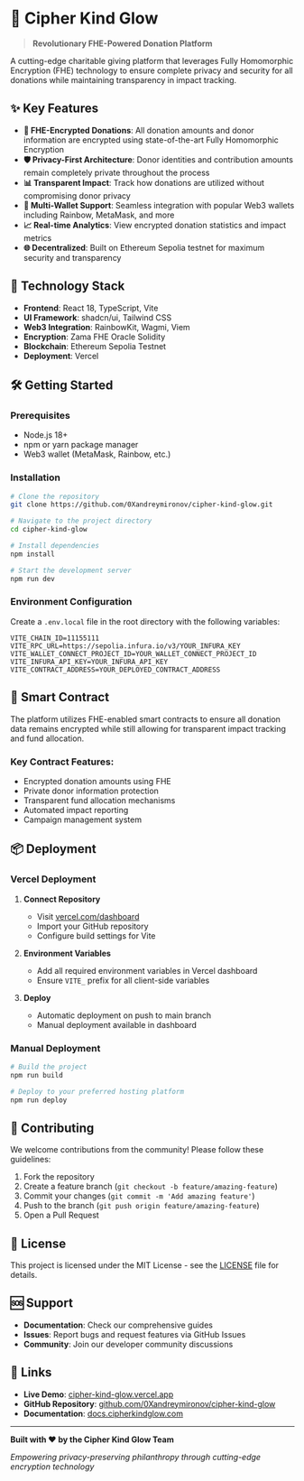# 🌟 Cipher Kind Glow

> **Revolutionary FHE-Powered Donation Platform**

A cutting-edge charitable giving platform that leverages Fully Homomorphic Encryption (FHE) technology to ensure complete privacy and security for all donations while maintaining transparency in impact tracking.

## ✨ Key Features

- **🔐 FHE-Encrypted Donations**: All donation amounts and donor information are encrypted using state-of-the-art Fully Homomorphic Encryption
- **🛡️ Privacy-First Architecture**: Donor identities and contribution amounts remain completely private throughout the process
- **📊 Transparent Impact**: Track how donations are utilized without compromising donor privacy
- **🔗 Multi-Wallet Support**: Seamless integration with popular Web3 wallets including Rainbow, MetaMask, and more
- **📈 Real-time Analytics**: View encrypted donation statistics and impact metrics
- **🌐 Decentralized**: Built on Ethereum Sepolia testnet for maximum security and transparency

## 🚀 Technology Stack

- **Frontend**: React 18, TypeScript, Vite
- **UI Framework**: shadcn/ui, Tailwind CSS
- **Web3 Integration**: RainbowKit, Wagmi, Viem
- **Encryption**: Zama FHE Oracle Solidity
- **Blockchain**: Ethereum Sepolia Testnet
- **Deployment**: Vercel

## 🛠️ Getting Started

### Prerequisites

- Node.js 18+ 
- npm or yarn package manager
- Web3 wallet (MetaMask, Rainbow, etc.)

### Installation

```bash
# Clone the repository
git clone https://github.com/0Xandreymironov/cipher-kind-glow.git

# Navigate to the project directory
cd cipher-kind-glow

# Install dependencies
npm install

# Start the development server
npm run dev
```

### Environment Configuration

Create a `.env.local` file in the root directory with the following variables:

```env
VITE_CHAIN_ID=11155111
VITE_RPC_URL=https://sepolia.infura.io/v3/YOUR_INFURA_KEY
VITE_WALLET_CONNECT_PROJECT_ID=YOUR_WALLET_CONNECT_PROJECT_ID
VITE_INFURA_API_KEY=YOUR_INFURA_API_KEY
VITE_CONTRACT_ADDRESS=YOUR_DEPLOYED_CONTRACT_ADDRESS
```

## 🔧 Smart Contract

The platform utilizes FHE-enabled smart contracts to ensure all donation data remains encrypted while still allowing for transparent impact tracking and fund allocation.

### Key Contract Features:
- Encrypted donation amounts using FHE
- Private donor information protection
- Transparent fund allocation mechanisms
- Automated impact reporting
- Campaign management system

## 📦 Deployment

### Vercel Deployment

1. **Connect Repository**
   - Visit [vercel.com/dashboard](https://vercel.com/dashboard)
   - Import your GitHub repository
   - Configure build settings for Vite

2. **Environment Variables**
   - Add all required environment variables in Vercel dashboard
   - Ensure `VITE_` prefix for all client-side variables

3. **Deploy**
   - Automatic deployment on push to main branch
   - Manual deployment available in dashboard

### Manual Deployment

```bash
# Build the project
npm run build

# Deploy to your preferred hosting platform
npm run deploy
```

## 🤝 Contributing

We welcome contributions from the community! Please follow these guidelines:

1. Fork the repository
2. Create a feature branch (`git checkout -b feature/amazing-feature`)
3. Commit your changes (`git commit -m 'Add amazing feature'`)
4. Push to the branch (`git push origin feature/amazing-feature`)
5. Open a Pull Request

## 📄 License

This project is licensed under the MIT License - see the [LICENSE](LICENSE) file for details.

## 🆘 Support

- **Documentation**: Check our comprehensive guides
- **Issues**: Report bugs and request features via GitHub Issues
- **Community**: Join our developer community discussions

## 🔗 Links

- **Live Demo**: [cipher-kind-glow.vercel.app](https://cipher-kind-glow.vercel.app)
- **GitHub Repository**: [github.com/0Xandreymironov/cipher-kind-glow](https://github.com/0Xandreymironov/cipher-kind-glow)
- **Documentation**: [docs.cipherkindglow.com](https://docs.cipherkindglow.com)

---

**Built with ❤️ by the Cipher Kind Glow Team**

*Empowering privacy-preserving philanthropy through cutting-edge encryption technology*